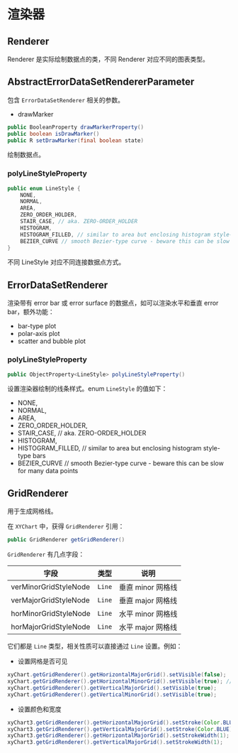 # 渲染器

## Renderer

Renderer 是实际绘制数据点的类，不同 Renderer 对应不同的图表类型。

## AbstractErrorDataSetRendererParameter

包含 `ErrorDataSetRenderer` 相关的参数。

- drawMarker

```java
public BooleanProperty drawMarkerProperty()
public boolean isDrawMarker()
public R setDrawMarker(final boolean state)
```

绘制数据点。



### polyLineStyleProperty

```java
public enum LineStyle {
    NONE,
    NORMAL,
    AREA,
    ZERO_ORDER_HOLDER,
    STAIR_CASE, // aka. ZERO-ORDER_HOLDER
    HISTOGRAM,
    HISTOGRAM_FILLED, // similar to area but enclosing histogram style-type bars
    BEZIER_CURVE // smooth Bezier-type curve - beware this can be slow for many data points
}
```

不同 LineStyle 对应不同连接数据点方式。




## ErrorDataSetRenderer

渲染带有 error bar 或 error surface 的数据点，如可以渲染水平和垂直 error bar，额外功能：

- bar-type plot
- polar-axis plot
- scatter and bubble plot

### polyLineStyleProperty

```java
public ObjectProperty<LineStyle> polyLineStyleProperty()
```

设置渲染器绘制的线条样式。enum `LineStyle` 的值如下：

- NONE,  
- NORMAL,  
- AREA,  
- ZERO_ORDER_HOLDER,  
- STAIR_CASE, // aka. ZERO-ORDER_HOLDER  
- HISTOGRAM,  
- HISTOGRAM_FILLED, // similar to area but enclosing histogram style-type bars  
- BEZIER_CURVE // smooth Bezier-type curve - beware this can be slow for many data points

## GridRenderer

用于生成网格线。

在 `XYChart` 中，获得 `GridRenderer` 引用：

```java
public GridRenderer getGridRenderer()
```

`GridRenderer` 有几点字段：

| 字段                  | 类型   | 说明              |
| --------------------- | ------ | ----------------- |
| verMinorGridStyleNode | `Line` | 垂直 minor 网格线 |
| verMajorGridStyleNode | `Line`   | 垂直 major 网格线 |
| horMinorGridStyleNode | `Line` | 水平 minor 网格线 |
| horMajorGridStyleNode | `Line`   | 水平 major 网格线 |

它们都是 `Line` 类型，相关性质可以直接通过 `Line` 设置。例如：

- 设置网格是否可见

```java
xyChart.getGridRenderer().getHorizontalMajorGrid().setVisible(false);  
xyChart.getGridRenderer().getHorizontalMinorGrid().setVisible(true); // implicit major = true  
xyChart.getGridRenderer().getVerticalMajorGrid().setVisible(true);  
xyChart.getGridRenderer().getVerticalMinorGrid().setVisible(true);
```

- 设置颜色和宽度

```java
xyChart3.getGridRenderer().getHorizontalMajorGrid().setStroke(Color.BLUE);  
xyChart3.getGridRenderer().getVerticalMajorGrid().setStroke(Color.BLUE);  
xyChart3.getGridRenderer().getHorizontalMajorGrid().setStrokeWidth(1);  
xyChart3.getGridRenderer().getVerticalMajorGrid().setStrokeWidth(1);
```

